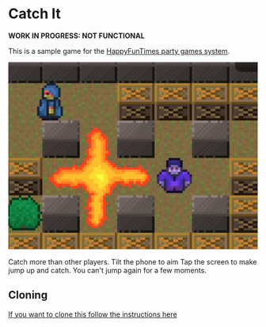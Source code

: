 Catch It
========

**WORK IN PROGRESS: NOT FUNCTIONAL**

This is a sample game for the [HappyFunTimes party games system](http://greggman.github.io/HappyFunTimes).

<img src="screenshot.png" />

Catch more than other players. Tilt the phone to aim
Tap the screen to make jump up and catch.
You can't jump again for a few moments.

Cloning
-------

[If you want to clone this follow the instructions here](https://github.com/greggman/HappyFunTimes/blob/master/docs/makinggames.md)

